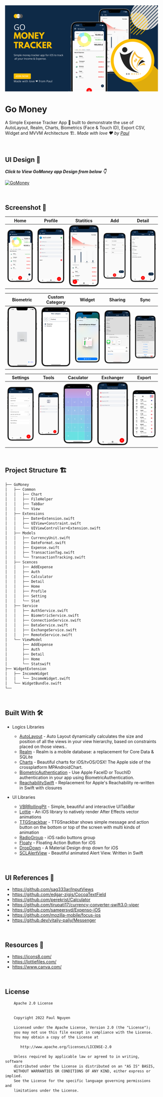 ![GitHub Cards Preview](Docs/cover.png)

# Go Money
A Simple Expense Tracker App 📱 built to demonstrate the use of AutoLayout, Realm, Charts, Biometrics (Face & Touch ID), Export CSV, Widget and MVVM Architecture 🏗. *Made with love ❤️ by [Paul](https://github.com/paul-nguyen-goldenowl)*

<br />

## UI Design 🎨


***Click to View GoMoney app Design from below 👇***

[![GoMoney](https://img.shields.io/badge/GoMoney-FIGMA-black.svg?style=for-the-badge&logo=figma)](https://www.behance.net/gallery/150426215/My-Expense-Mobile-App-Case-Study)

<br />

## Screenshot 📸

| Home                                  | Profile                                  | Statitics                             | Add                                  | Detail                                  |
| ------------------------------------- | ---------------------------------------- | ------------------------------------- | ------------------------------------ | --------------------------------------- |
| ![](Docs/Screenshots/home_framed.png) | ![](Docs/Screenshots/profile_framed.png) | ![](Docs/Screenshots/stat_framed.png) | ![](Docs/Screenshots/add_framed.png) | ![](Docs/Screenshots/detail_framed.png) |

| Biometric                                  | Custom Category                                  | Widget                                  | Sharing                                  | Sync                                  |
| ------------------------------------------ | ------------------------------------------------ | --------------------------------------- | ---------------------------------------- | ------------------------------------- |
| ![](Docs/Screenshots/biometric_framed.png) | ![](Docs/Screenshots/custom_category_framed.png) | ![](Docs/Screenshots/widget_framed.png) | ![](Docs/Screenshots/sharing_framed.png) | ![](Docs/Screenshots/sync_framed.png) |

| Settings                                 | Tools                                  | Caculator                                   | Exchanger                               | Export                                     |
| ---------------------------------------- | -------------------------------------- | ------------------------------------------- | --------------------------------------- | ------------------------------------------ |
| ![](Docs/Screenshots/setting_framed.png) | ![](Docs/Screenshots/tools_framed.png) | ![](Docs/Screenshots/calculator_framed.png) | ![](Docs/Screenshots/export_framed.png) | ![](Docs/Screenshots/exchanger_framed.png) |




<br />

## Project Structure 🏗

    ├── GoMoney
    │   ├── Common
    │   │   ├── Chart
    │   │   ├── FileHelper
    │   │   ├── TabBar
    │   │   └── View
    │   ├── Extensions
    │   │   ├── Date+Extension.swift
    │   │   ├── UIView+Constraint.swift
    │   │   └── UIViewController+Extension.swift
    │   ├── Models
    │   │   ├── CurrencyUnit.swift
    │   │   ├── DateFormat.swift
    │   │   ├── Expense.swift
    │   │   ├── TransactionTag.swift
    │   │   └── TransactionTracking.swift
    │   ├── Scences
    │   │   ├── AddExpense
    │   │   ├── Auth
    │   │   ├── Calculator
    │   │   ├── Detail
    │   │   ├── Home
    │   │   ├── Profile
    │   │   ├── Setting
    │   │   └── Stat
    │   ├── Service
    │   │   ├── AuthService.swift
    │   │   ├── BiometricService.swift
    │   │   ├── ConnectionService.swift
    │   │   ├── DataService.swift
    │   │   ├── ExchangeService.swift
    │   │   ├── RemoteService.swift
    │   └── ViewModel
    │       ├── AddExpense
    │       ├── Auth
    │       ├── Detail
    │       ├── Home
    │       └── Statswift
    ├── WidgetExtension
    │   ├── IncomeWidget
    │   │   └── IncomeWidget.swift
    │   └── WidgetBundle.swift
    └── 

<br />

## Built With 🛠
- Logics Libraries
  - [AutoLayout](https://developer.apple.com/library/archive/documentation/UserExperience/Conceptual/AutolayoutPG/index.html) - Auto Layout dynamically calculates the size and position of all the views in your view hierarchy, based on constraints placed on those views..
  - [Realm](https://github.com/realm/realm-swift) - Realm is a mobile database: a replacement for Core Data & SQLite 
  - [Charts](https://github.com/realm/realm-swift) - Beautiful charts for iOS/tvOS/OSX! The Apple side of the crossplatform MPAndroidChart.  
  - [BiometricAuthentication](https://github.com/rushisangani/BiometricAuthentication) - Use Apple FaceID or TouchID authentication in your app using BiometricAuthentication.
  - [ReachabilitySwift](https://github.com/ashleymills/Reachability.swift) - Replacement for Apple's Reachability re-written in Swift with closures

- UI Libraries
  - [VBRRollingPit](https://github.com/v-braun/VBRRollingPit) - Simple, beautiful and interactive UITabBar 
  - [Lottie](https://github.com/airbnb/lottie-ios) - An iOS library to natively render After Effects vector animations
  - [TTGSnackbar](https://github.com/zekunyan/TTGSnackbar) - TTGSnackbar shows simple message and action button on the bottom or top of the screen with multi kinds of animation
  - [RadioGroup](https://github.com/yonat/RadioGroup)  - iOS radio buttons group
  - [Floaty](https://github.com/kciter/Floaty/) - Floating Action Button for iOS  
  - [DropDown](https://github.com/AssistoLab/DropDown) - A Material Design drop down for iOS 
  - [SCLAlertView](https://github.dev/vikmeup/SCLAlertView-Swift) - Beautiful animated Alert View. Written in Swift 

<br />

## UI References 👀
- https://github.com/sag333ar/InputViews
- https://github.com/edgar-zigis/CocoaTextField
- https://github.com/perekrist/Calculator
- https://github.com/tirupati17/currency-converter-swift3.0-viper
- https://github.com/sameersyd/Expenso-iOS
- https://github.com/mozilla-mobile/focus-ios
- https://github.dev/vitaliy-paliy/Messenger

<br />


## Resources 🥖

- https://icons8.com/
- https://lottiefiles.com/
- https://www.canva.com/

<br />


## License

```
    Apache 2.0 License


    Copyright 2022 Paul Nguyen

    Licensed under the Apache License, Version 2.0 (the "License");
    you may not use this file except in compliance with the License.
    You may obtain a copy of the License at

       http://www.apache.org/licenses/LICENSE-2.0

    Unless required by applicable law or agreed to in writing, software
    distributed under the License is distributed on an "AS IS" BASIS,
    WITHOUT WARRANTIES OR CONDITIONS OF ANY KIND, either express or implied.
    See the License for the specific language governing permissions and
    limitations under the License.
```